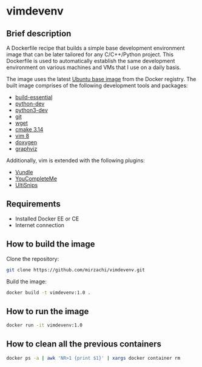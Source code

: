 # vimdevenv

## Brief description

A Dockerfile recipe that builds a simple base development environment image that can be later tailored for any C/C++/Python project. This Dockerfile is used to automatically establish the same development environment on various machines and VMs that I use on a daily basis.

The image uses the latest [Ubuntu base image](https://hub.docker.com/_/ubuntu/) from the Docker registry. The built image comprises of the following development tools and packages:

* [build-essential](https://packages.ubuntu.com/bionic/build-essential)
* [python-dev](https://packages.ubuntu.com/bionic/python-dev)
* [python3-dev](https://packages.ubuntu.com/bionic/python3-dev)
* [git](https://packages.ubuntu.com/bionic/git)
* [wget](https://packages.ubuntu.com/bionic/wget)
* [cmake 3.14](https://blog.kitware.com/cmake-3-14-0-available-for-download)
* [vim 8](https://packages.ubuntu.com/bionic/vim)
* [doxygen](http://www.doxygen.nl)
* [graphviz](https://www.graphviz.org)

Additionally, vim is extended with the following plugins:

* [Vundle](https://github.com/VundleVim/Vundle.vim)
* [YouCompleteMe](https://github.com/Valloric/YouCompleteMe)
* [UltiSnips](https://github.com/SirVer/ultisnips)

## Requirements

* Installed Docker EE or CE
* Internet connection

## How to build the image

Clone the repository:

```bash
git clone https://github.com/mirzachi/vimdevenv.git
```

Build the image:

```bash
docker build -t vimdevenv:1.0 .
```

## How to run the image

```bash
docker run -it vimdevenv:1.0
```

## How to clean all the previous containers

```bash
docker ps -a | awk 'NR>1 {print $1}' | xargs docker container rm
```






